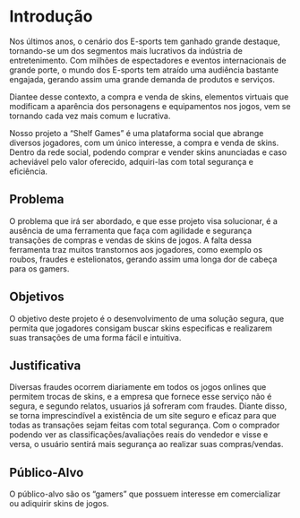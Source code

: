 # Introdução

Nos últimos anos, o cenário dos E-sports tem ganhado grande destaque, tornando-se um dos segmentos mais lucrativos da indústria de entretenimento. Com milhões de espectadores e eventos internacionais de grande porte, o mundo dos E-sports tem atraído uma audiência bastante engajada, gerando assim uma grande demanda de produtos e serviços. 
 
Diantee desse contexto, a compra e venda de skins, elementos virtuais que modificam a aparência dos personagens e equipamentos nos jogos, vem se tornando cada vez mais comum e lucrativa.

Nosso projeto a “Shelf Games” é uma plataforma social que abrange diversos jogadores, com um único interesse, a compra e venda de skins. Dentro da rede social, podendo comprar e vender skins anunciadas e caso acheviável pelo valor oferecido, adquiri-las com total segurança e eficiência.

## Problema

O problema que irá ser abordado, e que esse projeto visa solucionar, é a ausência de uma ferramenta que faça com agilidade e segurança transações de compras e vendas de skins de jogos. A falta dessa ferramenta traz muitos transtornos aos jogadores, como exemplo os roubos, fraudes e estelionatos, gerando assim uma longa dor de cabeça para os gamers.

## Objetivos

O objetivo deste projeto é o desenvolvimento de uma solução segura, que permita que jogadores consigam buscar skins especificas e realizarem suas transações de uma forma fácil e intuitiva.

## Justificativa

Diversas fraudes ocorrem diariamente em todos os jogos onlines que permitem trocas de skins, e a empresa que fornece esse serviço não é segura, e segundo relatos, usuarios já sofreram com fraudes. Diante disso, se torna imprescindível a existência de um site seguro e eficaz para que todas as transações sejam feitas com total segurança. Com o comprador podendo ver as classificações/avaliações reais do vendedor e visse e versa, o usuário sentirá mais segurança ao realizar suas compras/vendas.

## Público-Alvo

O público-alvo são os “gamers” que possuem interesse em comercializar ou adiquirir skins de jogos.
